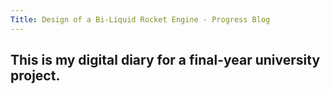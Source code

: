 ```yaml
---
Title: Design of a Bi-Liquid Rocket Engine - Progress Blog
---
```

This is my digital diary for a final-year university project.
---
